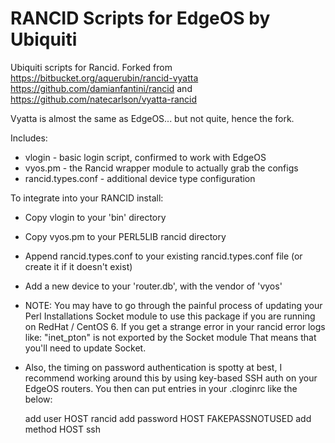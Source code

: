 RANCID Scripts for EdgeOS by Ubiquiti
======

Ubiquiti scripts for Rancid.  Forked from
https://bitbucket.org/aquerubin/rancid-vyatta
https://github.com/damianfantini/rancid and
https://github.com/natecarlson/vyatta-rancid

Vyatta is almost the same as EdgeOS... but not quite, hence the fork.

Includes:

* vlogin - basic login script, confirmed to work with EdgeOS
* vyos.pm - the Rancid wrapper module to actually grab the configs
* rancid.types.conf - additional device type configuration

To integrate into your RANCID install:

* Copy vlogin to your 'bin' directory
* Copy vyos.pm to your PERL5LIB rancid directory
* Append rancid.types.conf to your existing rancid.types.conf file (or create it if it doesn't exist)
* Add a new device to your 'router.db', with the vendor of 'vyos'
* NOTE: You may have to go through the painful process of updating your Perl Installations Socket module to use this package if you are running on RedHat / CentOS 6. If you get a strange error in your rancid error logs like: 
"inet_pton" is not exported by the Socket module
That means that you'll need to update Socket.
* Also, the timing on password authentication is spotty at best, I recommend working around this by using key-based SSH auth on your EdgeOS routers. You then can put entries in your .cloginrc like the below:

    add user HOST rancid 
    add password HOST FAKEPASSNOTUSED
    add method HOST ssh
